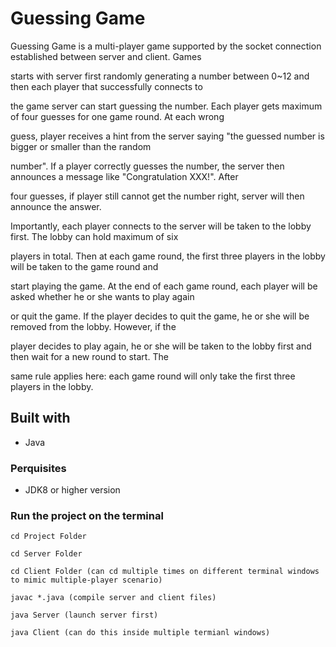 
# Guessing Game
Guessing Game is a multi-player game supported by the socket connection established between server and client. Games

starts with server first randomly generating a number between 0~12 and then each player that successfully connects to

the game server can start guessing the number. Each player gets maximum of four guesses for one game round. At each wrong

guess, player receives a hint from the server saying "the guessed number is bigger or smaller than the random

number". If a player correctly guesses the number, the server then announces a message like "Congratulation XXX!". After

four guesses, if player still cannot get the number right, server will then announce the answer.


Importantly, each player connects to the server will be taken to the lobby first. The lobby can hold maximum of six

players in total. Then at each game round, the first three players in the lobby will be taken to the game round and

start playing the game. At the end of each game round, each player will be asked whether he or she wants to play again

or quit the game. If the player decides to quit the game, he or she will be removed from the lobby. However, if the

player decides to play again, he or she will be taken to the lobby first and then wait for a new round to start. The

same rule applies here: each game round will only take the first three players in the lobby.


## Built with
* Java

### Perquisites
* JDK8 or higher version

### Run the project on the terminal

```
cd Project Folder
```

```
cd Server Folder
```

```
cd Client Folder (can cd multiple times on different terminal windows to mimic multiple-player scenario)
```

```
javac *.java (compile server and client files)
```

```
java Server (launch server first)
```

```
java Client (can do this inside multiple termianl windows)
```

